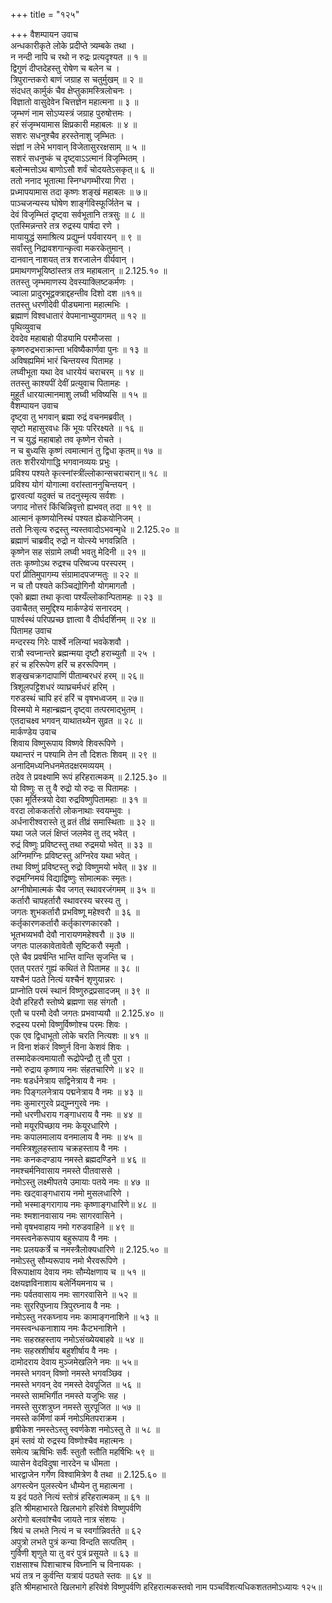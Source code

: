 +++
title = "१२५"

+++
वैशम्पायन उवाच  
अन्धकारीकृते लोके प्रदीप्ते त्र्यम्बके तथा ।  
न नन्दी नापि च रथो न रुद्रः प्रत्यदृश्यत ॥ १ ॥  
द्विगुणं दीप्तदेहस्तु रोषेण च बलेन च ।  
त्रिपुरान्तकरो बाणं जग्राह स चतुर्मुखम् ॥ २ ॥  
संदधत् कार्मुकं चैव क्षेप्तुकामस्त्रिलोचनः ।  
विज्ञातो वासुदेवेन चित्तज्ञेन महात्मना ॥ ३ ॥  
जृम्भणं नाम सोऽप्यस्त्रं जग्राह पुरुषोत्तमः ।  
हरं संजृम्भयामास क्षिप्रकारी महाबलः ॥ ४ ॥  
सशरः सधनुश्चैव हरस्तेनाशु जृम्भितः ।  
संज्ञां न लेभे भगवान् विजेतासुररक्षसाम् ॥ ५ ॥  
सशरं सधनुष्कं च दृष्ट्वाऽऽत्मानं विजृम्भितम् ।  
बलोन्मत्तोऽथ बाणोऽसौ शर्वं चोदयतेऽसकृत्॥ ६ ॥  
ततो ननाद भूतात्मा स्निग्धगम्भीरया गिरा ।  
प्रध्मापयामास तदा कृष्णः शङ्खं महाबलः ॥ ७॥  
पाञ्चजन्यस्य घोषेण शार्ङ्गविस्फूर्जितेन च ।  
देवं विजृम्भितं दृष्ट्वा सर्वभूतानि तत्रसुः ॥ ८ ॥  
एतस्मिन्नन्तरे तत्र रुद्रस्य पार्षदा रणे ।  
मायायुद्धं समाश्रित्य प्रद्युम्नं पर्यवारयन् ॥ ९ ॥  
सर्वांस्तु निद्रावशगान्कृत्वा मकरकेतुमान् ।  
दानवान् नाशयत् तत्र शरजालेन वीर्यवान् ।  
प्रमाथगणभूयिष्ठांस्तत्र तत्र महाबलान् ॥ 2.125.१० ॥  
ततस्तु जृम्भमाणस्य देवस्याक्लिष्टकर्मणः ।  
ज्वाला प्रादुरभूद्वक्त्राद्दहन्तीव दिशो दश ॥११॥  
ततस्तु धरणीदेवी पीड्यमाना महात्मभिः ।  
ब्रह्माणं विश्वधातारं वेपमानाभ्युपागमत् ॥ १२ ॥  
पृथिव्युवाच  
देवदेव महाबाहो पीड्यामि परमौजसा ।  
कृष्णरुद्रभराक्रान्ता भविष्यैकार्णवा पुनः ॥ १३ ॥  
अविषह्यमिमं भारं चिन्तयस्व पितामह ।  
लघ्वीभूता यथा देव धारयेयं चराचरम् ॥ १४ ॥  
ततस्तु काश्यपीं देवीं प्रत्युवाच पितामहः ।  
मुहूर्तं धारयात्मानमाशु लघ्वी भविष्यसि ॥ १५ ॥  
वैशम्पायन उवाच  
दृष्ट्वा तु भगवान् ब्रह्मा रुद्रं वचनमब्रवीत् ।  
सृष्टो महासुरवधः किं भूयः परिरक्ष्यते ॥ १६ ॥  
न च युद्धं महाबाहो तव कृष्णेन रोचते ।  
न च बुध्यसि कृष्णं त्वमात्मानं तु द्विधा कृतम्॥ १७ ॥  
ततः शरीरयोगाद्धि भगवानव्ययः प्रभुः ।  
प्रविश्य पश्यते कृत्स्नांस्त्रींल्लोकान्सचराचरान्॥ १८ ॥  
प्रविश्य योगं योगात्मा वरांस्ताननुचिन्तयन् ।  
द्वारवत्यां यदुक्तं च तदनुस्मृत्य सर्वशः ।  
जगाद नोत्तरं किंचिन्निवृत्तो ह्यभवत् तदा ॥ १९ ॥  
आत्मानं कृष्णयोनिस्थं पश्यत ह्येकयोनिजम् ।  
ततो निःसृत्य रुद्रस्तु न्यस्तवादोऽभवन्मृधे ॥ 2.125.२० ॥  
ब्रह्माणं चाब्रवीद् रुद्रो न योत्स्ये भगवन्निति ।  
कृष्णेन सह संग्रामे लघ्वी भवतु मेदिनी ॥ २१ ॥  
ततः कृष्णोऽथ रुद्रश्च परिष्वज्य परस्परम् ।  
परां प्रीतिमुपागम्य संग्रामादपजग्मतुः ॥ २२ ॥  
न च तौ पश्यते कञ्चिद्योगिनौ योगमागतौ ।  
एको ब्रह्मा तथा कृत्वा पश्यँल्लोकान्पितामहः ॥ २३ ॥  
उवाचैतत् समुद्दिश्य मार्कण्डेयं सनारदम् ।  
पार्श्वस्थं परिपप्रच्छ ज्ञात्वा वै दीर्घदर्शिनम् ॥ २४ ॥  
पितामह उवाच  
मन्दरस्य गिरेः पार्श्वे नलिन्यां भवकेशवौ ।  
रात्रौ स्वप्नान्तरे ब्रह्मन्मया दृष्टौ हराच्युतौ ॥ २५ ।  
हरं च हरिरूपेण हरिं च हररूपिणम् ।  
शङ्खचक्रगदापाणिं पीताम्बरधरं हरम् ॥ २६॥  
त्रिशूलपट्टिशधरं व्याघ्रचर्मधरं हरिम् ।  
गरुडस्थं चापि हरं हरिं च वृषभध्वजम् ॥ २७॥  
विस्मयो मे महान्ब्रह्मन् दृष्ट्वा तत्परमाद्भुतम् ।  
एतदाचक्ष्व भगवन् याथातथ्येन सुव्रत ॥ २८ ॥  
मार्कण्डेय उवाच  
शिवाय विष्णुरूपाय विष्णवे शिवरूपिणे ।  
यथान्तरं न पश्यामि तेन तौ दिशतः शिवम् ॥ २९ ॥  
अनादिमध्यनिधनमेतदक्षरमव्ययम् ।  
तदेव ते प्रवक्ष्यामि रूपं हरिहरात्मकम् ॥ 2.125.३० ॥  
यो विष्णुः स तु वै रुद्रो यो रुद्रः स पितामहः ।  
एका मूर्तिस्त्रयो देवा रुद्रविष्णुपितामहाः ॥ ३१ ॥  
वरदा लोककर्तारो लोकनाथाः स्वयम्भुवः ।  
अर्धनारीश्वरास्ते तु व्रतं तीव्रं समास्थिताः ॥ ३२ ॥  
यथा जले जलं क्षिप्तं जलमेव तु तद् भवेत् ।  
रुद्रं विष्णुः प्रविष्टस्तु तथा रुद्रमयो भवेत् ॥ ३३ ॥  
अग्निमग्निः प्रविष्टस्तु अग्निरेव यथा भवेत् ।  
तथा विष्णुं प्रविष्टस्तु रुद्रो विष्णुमयो भवेत् ॥ ३४ ॥  
रुद्रमग्निमयं विद्याद्विष्णुः सोमात्मकः स्मृतः।  
अग्नीषोमात्मकं चैव जगत् स्थावरजंगमम् ॥ ३५ ॥  
कर्तारौ चापहर्तारौ स्थावरस्य चरस्य तु ।  
जगतः शुभकर्तारौ प्रभविष्णू महेश्वरौ ॥ ३६ ॥  
कर्तृकारणकर्तारौ कर्तृकारणकारकौ ।  
भूतभव्यभवौ देवौ नारायणमहेश्वरौ ॥ ३७ ॥  
जगतः पालकावेतावेतौ सृष्टिकरौ स्मृतौ ।  
एते चैव प्रवर्षन्ति भान्ति वान्ति सृजन्ति च ।  
एतत् परतरं गुह्यं कथितं ते पितामह ॥ ३८ ॥  
यश्चैनं पठते नित्यं यश्चैनं शृणुयान्नरः ।  
प्राप्नोति परमं स्थानं विष्णुरुद्रप्रसादजम् ॥ ३९ ॥  
देवौ हरिहरौ स्तोष्ये ब्रह्मणा सह संगतौ ।  
एतौ च परमौ देवौ जगतः प्रभवाप्ययौ ॥ 2.125.४० ॥  
रुद्रस्य परमो विष्णुर्विष्णोश्च परमः शिवः ।  
एक एव द्विधाभूतो लोके चरति नित्यशः ॥ ४१ ॥  
न विना शंकरं विष्णुर्न विना केशवं शिवः ।  
तस्मादेकत्वमायातौ रूद्रोपेन्द्रौ तु तौ पुरा ।  
नमो रुद्राय कृष्णाय नमः संहतचारिणे ॥ ४२ ॥  
नमः षडर्धनेत्राय सद्विनेत्राय वै नमः ।  
नमः पिङ्गलनेत्राय पद्मनेत्राय वै नमः ॥ ४३ ॥  
नमः कुमारगुरवे प्रद्युम्नगुरवे नमः ।  
नमो धरणीधराय गङ्गाधराय वै नमः ॥ ४४ ॥  
नमो मयूरपिच्छाय नमः केयूरधारिणे ।  
नमः कपालमालाय वनमालाय वै नमः ॥ ४५ ॥  
नमस्त्रिशूलहस्ताय चक्रहस्ताय वै नमः ।  
नमः कनकदण्डाय नमस्ते ब्रह्मदण्डिने ॥ ४६ ॥  
नमश्चर्मनिवासाय नमस्ते पीतवाससे ।  
नमोऽस्तु लक्ष्मीपतये उमायाः पतये नमः ॥ ४७ ॥  
नमः खट्वाङ्गधाराय नमो मुसलधारिणे ।  
नमो भस्माङ्गरागाय नमः कृष्णाङ्गधारिणे॥ ४८ ॥  
नमः श्मशानवासाय नमः सागरवासिने ।  
नमो वृषभवाहाय नमो गरुडवाहिने ॥ ४९ ॥  
नमस्त्वनेकरूपाय बहुरूपाय वै नमः ।  
नमः प्रलयकर्त्रे च नमस्त्रैलोक्यधारिणे ॥ 2.125.५० ॥  
नमोऽस्तु सौम्यरूपाय नमो भैरवरूपिणे ।  
विरूपाक्षाय देवाय नमः सौम्येक्षणाय च ॥ ५१ ॥  
दक्षयज्ञविनाशाय बलेर्नियमनाय च ।  
नमः पर्वतवासाय नमः सागरवासिने ॥ ५२ ॥  
नमः सुररिपुघ्नाय त्रिपुरघ्नाय वै नमः ।  
नमोऽस्तु नरकघ्नाय नमः कामाङ्गनाशिने ॥ ५३ ॥  
नमस्त्वन्धकनाशाय नमः कैटभनाशिने ।  
नमः सहस्रहस्ताय नमोऽसंख्येयबाहवे ॥ ५४ ॥  
नमः सहस्रशीर्षाय बहुशीर्षाय वै नमः ।  
दामोदराय देवाय मुञ्जमेखलिने नमः ॥ ५५॥  
नमस्ते भगवन् विष्णो नमस्ते भगवञ्छिव ।  
नमस्ते भगवन् देव नमस्ते देवपूजित ॥ ५६ ॥  
नमस्ते सामभिर्गीत नमस्ते यजुभिः सह ।  
नमस्ते सुरशत्रुघ्न नमस्ते सुरपूजित ॥ ५७ ॥  
नमस्ते कर्मिणां कर्म नमोऽमितपराक्रम ।  
हृषीकेश नमस्तेऽस्तु स्वर्णकेश नमोऽस्तु ते ॥ ५८ ॥  
इमं स्तवं यो रुद्रस्य विष्णोश्चैव महात्मनः ।  
समेत्य ऋषिभिः सर्वैः स्तुतौ स्तौति महर्षिभिः ५९ ॥  
व्यासेन वेदविदुषा नारदेन च धीमता ।  
भारद्वाजेन गर्गेण विश्वामित्रेण वै तथा ॥ 2.125.६० ॥  
अगस्त्येन पुलस्त्येन धौम्येन तु महात्मना ।  
य इदं पठते नित्यं स्तोत्रं हरिहरात्मकम् ॥ ६१ ॥  
इति श्रीमहाभारते खिलभागे हरिवंशे विष्णुपर्वणि  
अरोगो बलवांश्चैव जायते नात्र संशयः ।  
श्रियं च लभते नित्यं न च स्वर्गान्निवर्तते ॥ ६२  
अपुत्रो लभते पुत्रं कन्या विन्दति सत्पतिम् ।  
गुर्विणी शृणुते या तु वरं पुत्रं प्रसूयते ॥ ६३ ॥  
राक्षसाश्च पिशाचाश्च विघ्नानि च विनायकः ।  
भयं तत्र न कुर्वन्ति यत्रायं पठ्यते स्तवः ॥ ६४ ॥  
इति श्रीमहाभारते खिलभागे हरिवंशे विष्णुपर्वणि हरिहरात्मकस्तवो नाम पञ्चविंशत्यधिकशततमोऽध्यायः १२५॥